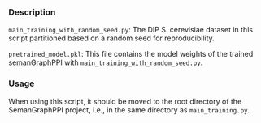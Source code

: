 ### Description
`main_training_with_random_seed.py`: The DIP S. cerevisiae dataset in this script partitioned based on a random seed for reproducibility.

`pretrained_model.pkl`: This file contains the model weights of the trained semanGraphPPI with `main_training_with_random_seed.py`.

### Usage
When using this script, it should be moved to the root directory of the SemanGraphPPI project, i.e., in the same directory as `main_training.py`.


